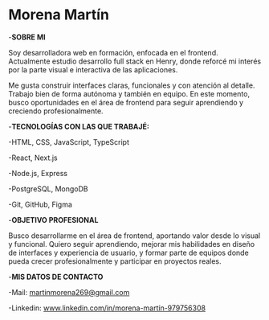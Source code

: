 # Morena Martín
-<strong>SOBRE MI</strong>

Soy desarrolladora web en formación, enfocada en el frontend. Actualmente estudio desarrollo full stack en Henry, donde reforcé mi interés por la parte visual e interactiva de las aplicaciones.

Me gusta construir interfaces claras, funcionales y con atención al detalle. Trabajo bien de forma autónoma y también en equipo.
En este momento, busco oportunidades en el área de frontend para seguir aprendiendo y creciendo profesionalmente.


-<strong>TECNOLOGÍAS CON LAS QUE TRABAJÉ:</strong>

-HTML, CSS, JavaScript, TypeScript

-React, Next.js
  
-Node.js, Express
  
-PostgreSQL, MongoDB
  
-Git, GitHub, Figma


-<strong>OBJETIVO PROFESIONAL</strong>

Busco desarrollarme en el área de frontend, aportando valor desde lo visual y funcional.
Quiero seguir aprendiendo, mejorar mis habilidades en diseño de interfaces y experiencia de usuario, y formar parte de equipos donde pueda crecer profesionalmente y participar en proyectos reales.


-<strong>MIS DATOS DE CONTACTO</strong>

-Mail: martinmorena269@gmail.com
  
-Linkedin: www.linkedin.com/in/morena-martín-979756308
